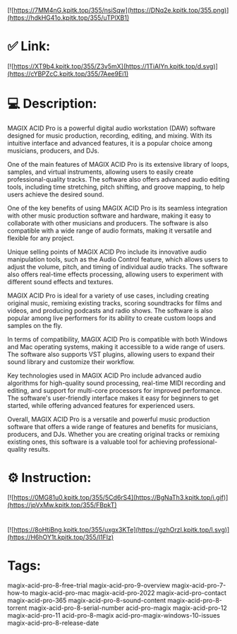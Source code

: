 [![https://7MM4nG.kpitk.top/355/nsiSqw](https://DNq2e.kpitk.top/355.png)](https://hdkHG41o.kpitk.top/355/uTPlXB1)
# ✅ Link:
[![https://XT9b4.kpitk.top/355/Z3v5mX](https://1TiAIYn.kpitk.top/d.svg)](https://cYBPZcC.kpitk.top/355/7Aee9Ei1)
# 💻 Description:
MAGIX ACID Pro is a powerful digital audio workstation (DAW) software designed for music production, recording, editing, and mixing. With its intuitive interface and advanced features, it is a popular choice among musicians, producers, and DJs.

One of the main features of MAGIX ACID Pro is its extensive library of loops, samples, and virtual instruments, allowing users to easily create professional-quality tracks. The software also offers advanced audio editing tools, including time stretching, pitch shifting, and groove mapping, to help users achieve the desired sound.

One of the key benefits of using MAGIX ACID Pro is its seamless integration with other music production software and hardware, making it easy to collaborate with other musicians and producers. The software is also compatible with a wide range of audio formats, making it versatile and flexible for any project.

Unique selling points of MAGIX ACID Pro include its innovative audio manipulation tools, such as the Audio Control feature, which allows users to adjust the volume, pitch, and timing of individual audio tracks. The software also offers real-time effects processing, allowing users to experiment with different sound effects and textures.

MAGIX ACID Pro is ideal for a variety of use cases, including creating original music, remixing existing tracks, scoring soundtracks for films and videos, and producing podcasts and radio shows. The software is also popular among live performers for its ability to create custom loops and samples on the fly.

In terms of compatibility, MAGIX ACID Pro is compatible with both Windows and Mac operating systems, making it accessible to a wide range of users. The software also supports VST plugins, allowing users to expand their sound library and customize their workflow.

Key technologies used in MAGIX ACID Pro include advanced audio algorithms for high-quality sound processing, real-time MIDI recording and editing, and support for multi-core processors for improved performance. The software's user-friendly interface makes it easy for beginners to get started, while offering advanced features for experienced users.

Overall, MAGIX ACID Pro is a versatile and powerful music production software that offers a wide range of features and benefits for musicians, producers, and DJs. Whether you are creating original tracks or remixing existing ones, this software is a valuable tool for achieving professional-quality results.

# ⚙️ Instruction:
[![https://0MG81u0.kpitk.top/355/5Cd6rS4](https://BgNaTh3.kpitk.top/i.gif)](https://jpVxMw.kpitk.top/355/FBpkT)
#
[![https://8oHtiBng.kpitk.top/355/uxgx3KTe](https://gzhOrzI.kpitk.top/l.svg)](https://H6hOY1t.kpitk.top/355/l1FIz)
# Tags:
magix-acid-pro-8-free-trial magix-acid-pro-9-overview magix-acid-pro-7-how-to magix-acid-pro-mac magix-acid-pro-2022 magix-acid-pro-contact magix-acid-pro-365 magix-acid-pro-8-sound-content magix-acid-pro-8-torrent magix-acid-pro-8-serial-number acid-pro-magix magix-acid-pro-12 magix-acid-pro-11 acid-pro-8-magix acid-pro-magix-windows-10-issues magix-acid-pro-8-release-date






